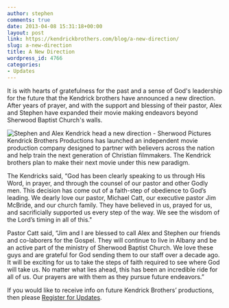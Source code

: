 ```yaml
---
author: stephen
comments: true
date: 2013-04-08 15:31:18+00:00
layout: post
link: https://kendrickbrothers.com/blog/a-new-direction/
slug: a-new-direction
title: A New Direction
wordpress_id: 4766
categories:
- Updates
---
```


It is with hearts of gratefulness for the past and a sense of God's leadership for the future that the Kendrick brothers have announced a new direction. After years of prayer, and with the support and blessing of their pastor, Alex and Stephen have expanded their movie making endeavors beyond Sherwood Baptist Church's walls.

![Stephen and Alex Kendrick head a new direction - Sherwood Pictures](https://kendrickbrothers.com/wp-content/uploads/2013/04/Stephen-and-Alex-Kendrick-New-Direction-Sherwood-Pictures.jpg)Kendrick Brothers Productions has launched an independent movie production company designed to partner with believers across the nation and help train the next generation of Christian filmmakers. The Kendrick brothers plan to make their next movie under this new paradigm.

The Kendricks said, “God has been clearly speaking to us through His Word, in prayer, and through the counsel of our pastor and other Godly men. This decision has come out of a faith-step of obedience to God’s leading. We dearly love our pastor, Michael Catt, our executive pastor Jim McBride, and our church family. They have believed in us, prayed for us, and sacrificially supported us every step of the way. We see the wisdom of the Lord’s timing in all of this."

Pastor Catt said, “Jim and I are blessed to call Alex and Stephen our friends and co-laborers for the Gospel. They will continue to live in Albany and be an active part of the ministry of Sherwood Baptist Church. We love these guys and are grateful for God sending them to our staff over a decade ago. It will be exciting for us to take the steps of faith required to see where God will take us. No matter what lies ahead, this has been an incredible ride for all of us. Our prayers are with them as they pursue future endeavors.”

  
If you would like to receive info on future Kendrick Brothers’ productions, then please [Register for Updates](https://kendrickbrothers.com/news/connect/register-updates).
